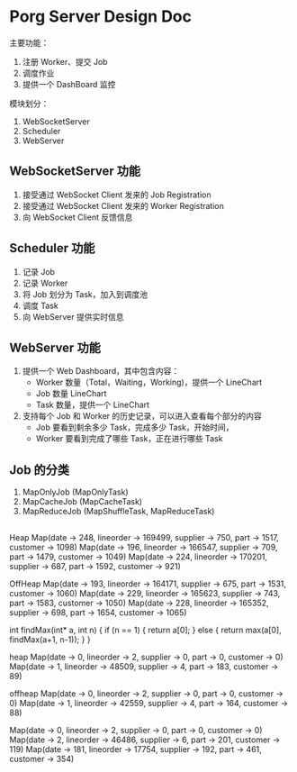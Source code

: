 # Porg Server Design Doc

主要功能：
1. 注册 Worker、提交 Job
2. 调度作业
3. 提供一个 DashBoard 监控
   
模块划分：
1. WebSocketServer
2. Scheduler
3. WebServer
   
## WebSocketServer 功能
1. 接受通过 WebSocket Client 发来的 Job Registration
2. 接受通过 WebSocket Client 发来的 Worker Registration
3. 向 WebSocket Client 反馈信息

## Scheduler 功能
1. 记录 Job
2. 记录 Worker
3. 将 Job 划分为 Task，加入到调度池
4. 调度 Task
5. 向 WebServer 提供实时信息

## WebServer 功能
1. 提供一个 Web Dashboard，其中包含内容：
   * Worker 数量（Total，Waiting，Working)，提供一个 LineChart
   * Job 数量 LineChart
   * Task 数量，提供一个 LineChart
2. 支持每个 Job 和 Worker 的历史记录，可以进入查看每个部分的内容
   * Job 要看到剩余多少 Task，完成多少 Task，开始时间，
   * Worker 要看到完成了哪些 Task，正在进行哪些 Task

## Job 的分类
1. MapOnlyJob (MapOnlyTask)
2. MapCacheJob (MapCacheTask)
3. MapReduceJob (MapShuffleTask, MapReduceTask)
   
## 

Heap
Map(date -> 248, lineorder -> 169499, supplier -> 750, part -> 1517, customer -> 1098)
Map(date -> 196, lineorder -> 166547, supplier -> 709, part -> 1479, customer -> 1049)
Map(date -> 224, lineorder -> 170201, supplier -> 687, part -> 1592, customer -> 921)

OffHeap
Map(date -> 193, lineorder -> 164171, supplier -> 675, part -> 1531, customer -> 1060)
Map(date -> 229, lineorder -> 165623, supplier -> 743, part -> 1583, customer -> 1050)
Map(date -> 228, lineorder -> 165352, supplier -> 698, part -> 1654, customer -> 1065)

int findMax(int* a, int n) {
    if (n == 1) {
        return a[0];
    } else {
        return max(a[0], findMax(a+1, n-1));
    }
}

heap
Map(date -> 0, lineorder -> 2, supplier -> 0, part -> 0, customer -> 0)
Map(date -> 1, lineorder -> 48509, supplier -> 4, part -> 183, customer -> 89)

offheap
Map(date -> 0, lineorder -> 2, supplier -> 0, part -> 0, customer -> 0)
Map(date -> 1, lineorder -> 42559, supplier -> 4, part -> 164, customer -> 88)

Map(date -> 0, lineorder -> 2, supplier -> 0, part -> 0, customer -> 0)
Map(date -> 2, lineorder -> 46486, supplier -> 6, part -> 201, customer -> 119)
Map(date -> 181, lineorder -> 17754, supplier -> 192, part -> 461, customer -> 354)
